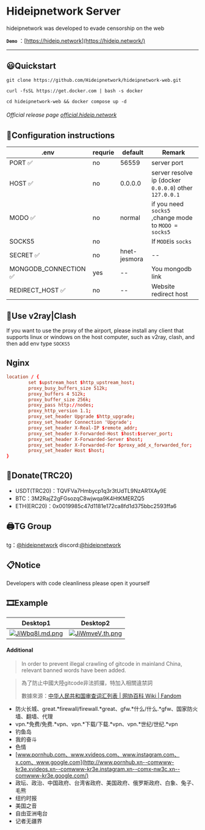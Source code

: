 # Hideipnetwork Server

[](https://github.com/Hideipnetwork/hideipnetwork-web#hideipnetwork-server)

hideipnetwork was developed to evade censorship on the web

**`Demo`** ：[https://hideip.network](https://hideip.network/)

---

## 😃Quickstart

[](https://github.com/Hideipnetwork/hideipnetwork-web#quickstart)

```
git clone https://github.com/Hideipnetwork/hideipnetwork-web.git
```

```
curl -fsSL https://get.docker.com | bash -s docker
```

```
cd hideipnetwork-web && docker compose up -d
```

###### Official release page [official.hideip.network](https://official.hideip.network/)

[](https://github.com/Hideipnetwork/hideipnetwork-web#official-release-page--officialhideipnetwork)

## 📃Configuration instructions

[](https://github.com/Hideipnetwork/hideipnetwork-web#configuration-instructions)

| .env                  | requrie | default      | **Remark**                                               |
| ----------------------- | --------- | -------------- | ---------------------------------------------------------------- |
| PORT ✅               | no      | 56559        | server port                                                    |
| HOST ✅               | no      | 0.0.0.0      | server resolve ip (docker `0.0.0.0`) other `127.0.0.1` |
| MODO ✅               | no      | normal       | if you need `socks5 `,change mode to `MODO = socks5`   |
| SOCKS5                | no      |              | If `MODE`is `socks`                                    |
| SECRET ✅             | no      | hnet-jesmora | --                                                             |
| MONGODB_CONNECTION ✅ | yes      | --           | You mongodb link                                               |
| REDIRECT_HOST ✅      | no      | --           | Website redirect host                                          |

## 🔨Use v2ray|Clash

[](https://github.com/Hideipnetwork/hideipnetwork-web#use-v2rayclash)

If you want to use the proxy of the airport, please install any client that supports linux or windows on the host computer, such as v2ray, clash, and then add env type `SOCKS5`

## Nginx
``` conf
location / { 
        set $upstream_host $http_upstream_host; 
        proxy_busy_buffers_size 512k; 
        proxy_buffers 4 512k; 
        proxy_buffer_size 256k; 
        proxy_pass http://nodes; 
        proxy_http_version 1.1; 
        proxy_set_header Upgrade $http_upgrade; 
        proxy_set_header Connection 'Upgrade'; 
        proxy_set_header X-Real-IP $remote_addr; 
        proxy_set_header X-Forwarded-Host $host:$server_port; 
        proxy_set_header X-Forwarded-Server $host; 
        proxy_set_header X-Forwarded-For $proxy_add_x_forwarded_for; 
        proxy_set_header Host $host;
} 
```

## 💸Donate(TRC20)

[](https://github.com/Hideipnetwork/hideipnetwork-web#donatetrc20)

* USDT(TRC20)：TQVFVa7Hmbycp1q3r3tUdTL9NzAR1XAy9E
* BTC：3M2RajZ2gFGsozqC8wjwqa9K4HtKMERZQ5
* ETH(ERC20)：0x0019985c47d1181e172ca8fd1d375bbc2593ffa6

## 🖨TG Group

[](https://github.com/Hideipnetwork/hideipnetwork-web#tg-group)

tg：[@hideipnetwork](https://t.me/hideipnetwork/) discord:[@hideipnetwork](https://discord.com/invite/R4XmveVsF4)

## 📋Notice

[](https://github.com/Hideipnetwork/hideipnetwork-web#notice)

Developers with code cleanliness please open it yourself

## 🎞Example

[](https://github.com/Hideipnetwork/hideipnetwork-web#example)

| Desktop1                                                                                                                                                                                                                                                                                                                           | Desktop2                                                                                                                                                                                                                                                                                                                           |
| ------------------------------------------------------------------------------------------------------------------------------------------------------------------------------------------------------------------------------------------------------------------------------------------------------------------------------------ | ------------------------------------------------------------------------------------------------------------------------------------------------------------------------------------------------------------------------------------------------------------------------------------------------------------------------------------ |
| [![JiWbq8l.md.png](https://camo.githubusercontent.com/6484b6d8a9e8580fbb3e95a2295cfd65e1aa9cbe90be0ae0f50c35a4381d496b/68747470733a2f2f7075626c69632e616973622e746f702f65303665386130656631613031386437623639343464663933366632613363312f4a69576271386c2e706e67)](https://public.aisb.top/e06e8a0ef1a018d7b6944df936f2a3c1/JiWbq8l.png) | [![JiWmveV.th.png](https://camo.githubusercontent.com/c51fd6b037595168c1a7e1539935aa0702dbb181bd2d80f1fe6dc817c3321789/68747470733a2f2f7075626c69632e616973622e746f702f65303665386130656631613031386437623639343464663933366632613363312f4a69576d7665562e706e67)](https://public.aisb.top/e06e8a0ef1a018d7b6944df936f2a3c1/JiWmveV.png) |

#### Additional

[](https://github.com/Hideipnetwork/hideipnetwork-web#additional)

> In order to prevent illegal crawling of gitcode in mainland China, relevant banned words have been added.

> 為了防止中國大陸gitcode非法抓攞，特加入相關違禁詞
> 
> 數據來源：[中华人民共和国审查词汇列表 | 网协百科 Wiki | Fandom](https://wenxie1216.fandom.com/zh/wiki/%E4%B8%AD%E5%8D%8E%E4%BA%BA%E6%B0%91%E5%85%B1%E5%92%8C%E5%9B%BD%E5%AE%A1%E6%9F%A5%E8%AF%8D%E6%B1%87%E5%88%97%E8%A1%A8?variant=zh)

* 防火长城、great.*firewall/firewall.*great、gfw.*什么/什么.*gfw、国家防火墙、翻墙、代理
* vpn.*免费/免费.*vpn、vpn.*下载/下载.*vpn、vpn.*世纪/世纪.*vpn
* 钓鱼岛
* 我的奋斗
* 色情
* [www.pornhub.com、www.xvideos.com、www.instagram.com、x.com、www.google.com](http://www.pornhub.xn--comwww-kr3e.xvideos.xn--comwww-kr3e.instagram.xn--comx-nw3c.xn--comwww-kr3e.google.com/)
* 政坛、政治、中国政府、台湾省政府、美国政府、俄罗斯政府、白象、兔子、毛熊
* 纽约时报
* 美国之音
* 自由亚洲电台
* 记者无疆界

